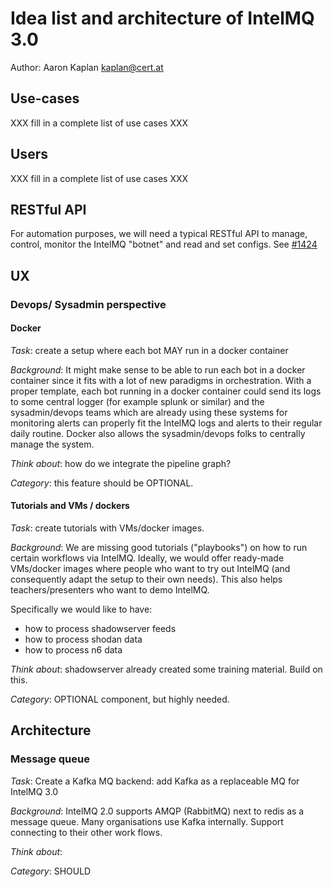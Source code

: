 # Idea list and architecture of IntelMQ 3.0

Author: Aaron Kaplan <kaplan@cert.at>

## Use-cases

XXX fill in a complete list of use cases XXX

## Users

XXX fill in a complete list of use cases XXX

## RESTful API

For automation purposes, we will need a typical RESTful API to manage, control, monitor the IntelMQ "botnet" and read and set configs.
See [#1424](https://github.com/certtools/intelmq/issues/1424)

## UX




### Devops/ Sysadmin perspective

#### Docker

_Task_: create a setup where each bot MAY run in a docker container

_Background_: It might make sense to  be able to run each bot in a docker container since it fits with a lot of new paradigms in orchestration.
With a proper template, each bot running in a docker container could send its logs to some central logger (for example splunk or similar) and 
the sysadmin/devops teams which are already using these systems for monitoring alerts can properly fit the IntelMQ logs and alerts to their regular daily routine.
Docker also allows the sysadmin/devops folks to centrally manage the system.

_Think about_: how do we integrate the pipeline graph?

_Category_: this feature should be OPTIONAL.

#### Tutorials and VMs / dockers

_Task_: create tutorials with VMs/docker images.

_Background_:
We are missing good tutorials ("playbooks") on how to run certain workflows via IntelMQ. Ideally, we would offer ready-made VMs/docker images where people who want to 
try out IntelMQ (and consequently adapt the setup to their own needs). This also helps teachers/presenters who want to demo IntelMQ.

Specifically we would like to have:
  * how to process shadowserver feeds
  * how to process shodan data
  * how to process n6 data

_Think about_: shadowserver already created some training material. Build on this.

_Category_: OPTIONAL component, but highly needed.


## Architecture



### Message queue

_Task_: Create a Kafka MQ backend: add Kafka as a replaceable MQ for IntelMQ 3.0

_Background_: IntelMQ 2.0 supports AMQP (RabbitMQ) next to redis as a message queue. Many organisations use Kafka internally. Support connecting to their other work flows.

_Think about_: 


_Category_: SHOULD




